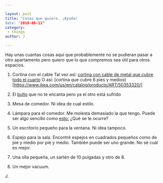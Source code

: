```yaml
---

layout: post
title: "Cosas que quiero. ¡Ayuda!
date: "2018-08-11"
category:
 - things
author: J

---
```


Hay unas cuantas cosas aquí que probablemente no se pudieran pasar a otro apartamento pero quiero que lo que compremos sea útil para otros espacios. 

1. Cortina con el cable
	Tal vez así: [cortina con cable de metal que cubre todo el cuarto](https://www.ikea.com/us/en/catalog/products/60075295/)
	O así: [cortina que cubre 6 pies y medios)[https://www.ikea.com/us/en/catalog/products/ART/50353320/]

2. El [bulto](https://www.amazon.com/dp/B01893PW5W/?coliid=I1069EX5P7CQQZ&colid=3GIHKTCLEHSRT&psc=0&ref_=lv_ov_lig_dp_it) que no te encanta pero ya el otro está sufrido

3. Mesa de comedor. Ni idea de cual estilo.

4. Lámpara para el comedor. Me molesta demasiado la que tengo. Puede ser algo sencillo como [esto:](https://www.amazon.com/Ceiling-Thinnest-Dimmable-Lighting-Required/dp/B01N78O42S/ref=sr_1_107?s=lamps-light&ie=UTF8&qid=1534038037&sr=1-107&keywords=lighting+fixtures+ceiling)
¿Qué se te ocurre?

5. Un escritorio pequeño para la ventana. Ni idea tampoco.

6. Espejo para la sala. Encontré espejos en cuadrados pequeños como de pie y medio por pie y medio. También puede ser uno grande. No sé cuál es mejor.

7. Una olla pequeña, un sartén de 10 pulgadas y otro de 8. 

8. Un mejor vacuum. 


J.
